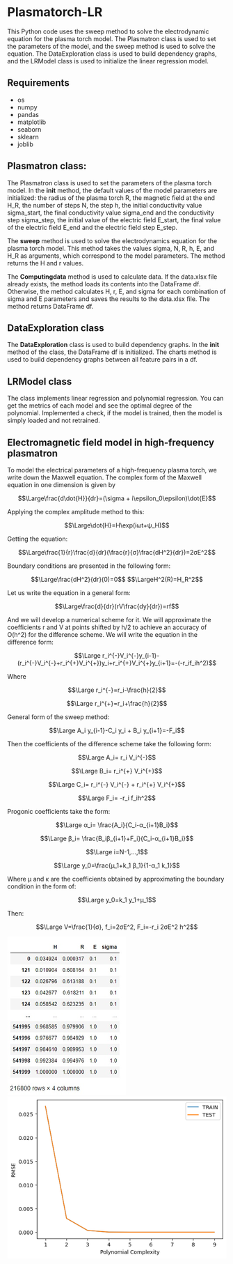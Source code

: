 # Plasmatorch-LR

This Python code uses the sweep method to solve the electrodynamic equation for the plasma torch model. The Plasmatron class is used to set the parameters of the model, and the sweep method is used to solve the equation. The DataExploration class is used to build dependency graphs,
and the LRModel class is used to initialize the linear regression model.

## Requirements

- os
- numpy
- pandas
- matplotlib
- seaborn
- sklearn
- joblib

## Plasmatron class:

The Plasmatron class is used to set the parameters of the plasma torch model. In the **__init__** method, the default values of the model parameters are initialized: the radius of the plasma torch R, the magnetic field at the end H_R, the number of steps N, the step h, the initial conductivity value sigma_start, the final conductivity value sigma_end and the conductivity step sigma_step,
the initial value of the electric field E_start, the final value of the electric field E_end and the electric field step E_step. 

The **sweep** method is used to solve the electrodynamics equation for the plasma torch model. This method takes the values sigma, N, R, h, E, and H_R as arguments, which correspond to the model parameters. The method returns the H and r values.

The **Computingdata** method is used to calculate data. If the data.xlsx file already exists, the method loads its contents into the DataFrame df. Otherwise, the method calculates H, r, E, and sigma for each combination of sigma and E parameters and saves the results to the data.xlsx file. The method returns DataFrame df.

## DataExploration class

The **DataExploration** class is used to build dependency graphs. In the __init__ method of the class, the DataFrame df is initialized. The charts method is used to build dependency graphs between all feature pairs in a df.

## LRModel class

The class implements linear regression and polynomial regression. You can get the metrics of each model and see the optimal degree of the polynomial. Implemented a check, if the model is trained, then the model is simply loaded and not retrained.



## Electromagnetic field model in high-frequency plasmatron
To model the electrical parameters of a high-frequency plasma torch, we write down the Maxwell equation. The complex form of the Maxwell equation in one dimension is given by
<p style="text-align: center;">
$$\Large\frac{d\dot{H}}{dr}=(\sigma + i\epsilon_0\epsilon)\dot{E}$$
</p>
Applying the complex amplitude method to this:
<p style="text-align: center;">
$$\Large\dot{H}=H\exp(iωt+ψ_H)$$
</p>
Getting the equation:
<p style="text-align: center;">
$$\Large\frac{1}{r}\frac{d}{dr}(\frac{r}{σ}\frac{dH^2}{dr})=2σE^2$$
</p>
Boundary conditions are presented in the following form:
<p style="text-align: center;">
$$\Large\frac{dH^2}{dr}(0)=0$$
$$\LargeH^2(R)=H_R^2$$
</p>
Let us write the equation in a general form:
<p style="text-align: center;">
$$\Large\frac{d}{dr}(rV\frac{dy}{dr})=rf$$
</p>
And we will develop a numerical scheme for it. We will approximate the coefficients r and V at points shifted by h/2 to achieve an accuracy of O(h^2) for the difference scheme. We will write the equation in the difference form:
<p style="text-align: center;">
$$\Large r_i^{-}V_i^{-}y_{i-1}-(r_i^{-}V_i^{-}+r_i^{+}V_i^{+})y_i+r_i^{+}V_i^{+}y_{i+1}=-(-r_if_ih^2)$$
</p>
Where
<p style="text-align: center;">
$$\Large r_i^{-}=r_i-\frac{h}{2}$$
</p>
<p style="text-align: center;">
$$\Large r_i^{+}=r_i+\frac{h}{2}$$
</p>
General form of the sweep method:
<p style="text-align: center;">
$$\Large A_i y_{i-1}-C_i y_i + B_i y_{i+1}=-F_i$$
</p>
Then the coefficients of the difference scheme take the following form:
<p style="text-align: center;">
$$\Large A_i= r_i V_i^{-}$$
</p>
<p style="text-align: center;">
$$\Large B_i= r_i^{+} V_i^{+}$$
</p>
<p style="text-align: center;">
$$\Large C_i= r_i^{-} V_i^{-} + r_i^{+} V_i^{+}$$
</p>
<p style="text-align: center;">
$$\Large F_i= -r_i f_ih^2$$
</p>
Progonic coefficients take the form:
<p style="text-align: center;">
$$\Large α_i= \frac{A_i}{C_i-α_{i+1}B_i}$$
</p>
<p style="text-align: center;">
$$\Large β_i= \frac{B_iβ_{i+1}+F_i}{C_i-α_{i+1}B_i}$$
</p>
<p style="text-align: center;">
$$\Large i=N-1,...,1$$
</p>
<p style="text-align: center;">
$$\Large y_0=\frac{µ_1+k_1 β_1}{1-α_1 k_1}$$
</p>
Where µ and κ are the coefficients obtained by approximating the boundary condition in the form of:
<p style="text-align: center;">
$$\Large y_0=k_1 y_1+µ_1$$
</p>
Then:
<p style="text-align: center;">
$$\Large V=\frac{1}{σ}, f_i=2σE^2, F_i=-r_i 2σE^2 h^2$$
</p>

![Search](image/ris1.jpg)
![Search](image/ris3.png)
